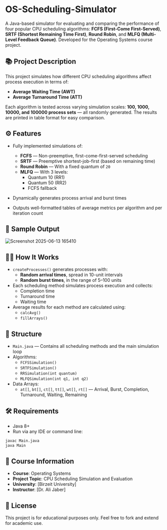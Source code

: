 # OS-Scheduling-Simulator

A Java-based simulator for evaluating and comparing the performance of four popular CPU scheduling algorithms: **FCFS (First-Come First-Served)**, **SRTF (Shortest Remaining Time First)**, **Round Robin**, and **MLFQ (Multi-Level Feedback Queue)**. Developed for the Operating Systems course project.


## 📚 Project Description

This project simulates how different CPU scheduling algorithms affect process execution in terms of:

- **Average Waiting Time (AWT)**
- **Average Turnaround Time (ATT)**

Each algorithm is tested across varying simulation scales: **100, 1000, 10000, and 100000 process sets** — all randomly generated. The results are printed in table format for easy comparison.


## ⚙️ Features

- Fully implemented simulations of:
  - **FCFS** — Non-preemptive, first-come-first-served scheduling
  - **SRTF** — Preemptive shortest-job-first (based on remaining time)
  - **Round Robin** — With a fixed quantum of `20`
  - **MLFQ** — With 3 levels:
    - Quantum 10 (RR1)
    - Quantum 50 (RR2)
    - FCFS fallback

- Dynamically generates process arrival and burst times
- Outputs well-formatted tables of average metrics per algorithm and per iteration count


## 🧪 Sample Output 

![Screenshot 2025-06-13 165410](https://github.com/user-attachments/assets/301807fc-e017-49d7-b2eb-809393586005)


## 🧑‍💻 How It Works

- `createProcesses()` generates processes with:
  - **Random arrival times**, spread in 10-unit intervals
  - **Random burst times**, in the range of 5–100 units
- Each scheduling method simulates process execution and collects:
  - Completion time
  - Turnaround time
  - Waiting time
- Average results for each method are calculated using:
  - `calcAvg()`
  - `fillArrays()`


## 📁 Structure

- `Main.java` — Contains all scheduling methods and the main simulation loop
- Algorithms:
  - `FCFSSimulation()`
  - `SRTFSimulation()`
  - `RRSimulation(int quantum)`
  - `MLFQSimulation(int q1, int q2)`
- Data Arrays:
  - `at[]`, `bt[]`, `ct[]`, `tt[]`, `wt[]`, `rt[]` — Arrival, Burst, Completion, Turnaround, Waiting, Remaining


## 🛠️ Requirements

- Java 8+
- Run via any IDE or command line:

```bash
javac Main.java
java Main
````


## 📘 Course Information

* **Course**: Operating Systems
* **Project Topic**: CPU Scheduling Simulation and Evaluation
* **University**: \[Birzeit University]
* **Instructor**: \[Dr. Ali Jaber]


## 📝 License

This project is for educational purposes only. Feel free to fork and extend for academic use.

